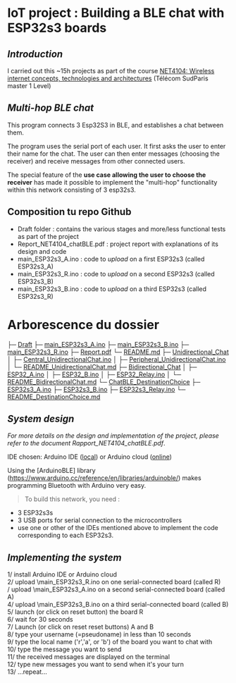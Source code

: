 # **IoT project : Building a BLE chat with ESP32s3 boards**

## *Introduction*

I carried out this ~15h projects as part of the course [NET4104: Wireless internet concepts, technologies and architectures](https://enseignements.telecom-sudparis.eu/fiche.php?c=NET4104) (Télécom SudParis master 1 Level)

## *Multi-hop BLE chat*

This program connects 3 Esp32S3 in BLE, and establishes a chat between them.

The program uses the serial port of each user. 
It first asks the user to enter their name for the chat. 
The user can then enter messages (choosing the receiver) and receive messages from other connected users.

The special feature of the **use case allowing the user to choose the receiver** has made it possible to implement the "multi-hop" functionality within this network consisting of 3 esp32s3.

## Composition tu repo Github

* Draft folder : contains the various stages and more/less functional tests as part of the project
* Report_NET4104_chatBLE.pdf : project report with explanations of its design and code
* main_ESP32s3_A.ino : code to *upload* on a first ESP32s3 (called ESP32s3_A)
* main_ESP32s3_R.ino : code to *upload* on a second ESP32s3 (called ESP32s3_B)
* main_ESP32s3_B.ino : code to *upload* on a third ESP32s3 (called ESP32s3_R)


# Arborescence du dossier

├─ [Draft](Draft)
├─ [main_ESP32s3_A.ino](main_ESP32s3_A.ino)
├─ [main_ESP32s3_B.ino](main_ESP32s3_B.ino)
├─ [main_ESP32s3_R.ino](main_ESP32s3_R.ino)
├─ [Report.pdf](Report.pdf)
└─ [README.md](README.md)
    ├─ [Unidirectional_Chat](Draft/Unidirectional_Chat)
    │   ├─ [Central_UnidirectionalChat.ino](Draft/Unidirectional_Chat/Central_UnidirectionalChat.ino)
    │   ├─ [Peripheral_UnidirectionalChat.ino](Draft/Unidirectional_Chat/Peripheral_UnidirectionalChat.ino)
    │   └─ [README_UnidirectionalChat.md](Draft/Unidirectional_Chat/README_UnidirectionalChat.md)
    ├─ [Bidirectional_Chat](Draft/Bidirectional_Chat)
    │   ├─ [ESP32_A.ino](Draft/Bidirectional_Chat/ESP32_A.ino)
    │   ├─ [ESP32_B.ino](Draft/Bidirectional_Chat/ESP32_B.ino)
    │   ├─ [ESP32_Relay.ino](Draft/Bidirectional_Chat/ESP32_Relay.ino)
    │   └─ [README_BidirectionalChat.md](Draft/Bidirectional_Chat/README_BidirectionalChat.md)
    └─ [ChatBLE_DestinationChoice](Draft/ChatBLE_DestinationChoice)
        ├─ [ESP32s3_A.ino](Draft/ChatBLE_DestinationChoice/ESP32s3_A.ino)
        ├─ [ESP32s3_B.ino](Draft/ChatBLE_DestinationChoice/ESP32s3_B.ino)
        ├─ [ESP32s3_Relay.ino](Draft/ChatBLE_DestinationChoice/ESP32s3_Relay.ino)
        └─ [README_DestinationChoice.md](Draft/ChatBLE_DestinationChoice/README_DestinationChoice.md)








## *System design*
*For more details on the design and implementation of the project, please refer to the document Rapport_NET4104_chatBLE.pdf*.

IDE chosen: Arduino IDE ([local](https://docs.arduino.cc/software/ide-v2)) or Arduino cloud ([online](https://cloud.arduino.cc/))

Using the [ArduinoBLE] library (https://www.arduino.cc/reference/en/libraries/arduinoble/) makes programming Bluetooth with Arduino very easy.

> To build this network, you need : 
* 3 ESP32s3s
* 3 USB ports for serial connection to the microcontrollers
* use one or other of the IDEs mentioned above to implement the code corresponding to each ESP32s3.

## *Implementing the system*
1/ install Arduino IDE or Arduino cloud  
2/ upload \main_ESP32s3_R.ino on one serial-connected board (called R)   
/ upload \main_ESP32s3_A.ino on a second serial-connected board (called A)  
4/ upload \main_ESP32s3_B.ino on a third serial-connected board (called B)  
5/ launch (or click on reset button) the board R  
6/ wait for 30 seconds  
7/ Launch (or click on reset reset buttons) A and B  
8/ type your username (=pseudoname) in less than 10 seconds  
9/ type the local name ('r','a', or 'b') of the board you want to chat with  
10/ type the message you want to send  
11/ the received messages are displayed on the terminal  
12/ type new messages you want to send when it's your turn  
13/ ...repeat...  




